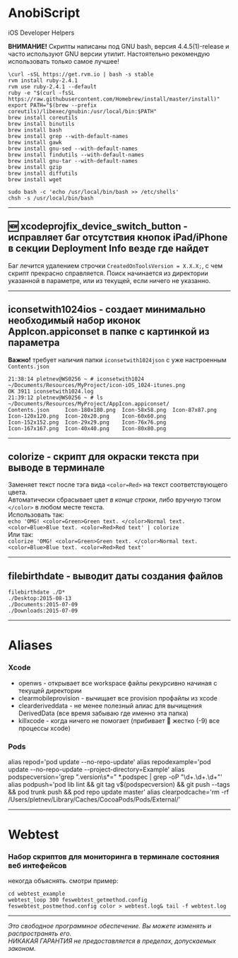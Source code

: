 # AnobiScript
iOS Developer Helpers

**ВНИМАНИЕ!** Скрипты написаны под GNU bash, версия 4.4.5(1)-release и часто используют GNU версии утилит. Настоятельно рекомендую использовать только самое лучшее!

```
\curl -sSL https://get.rvm.io | bash -s stable
rvm install ruby-2.4.1
rvm use ruby-2.4.1 --default
ruby -e "$(curl -fsSL https://raw.githubusercontent.com/Homebrew/install/master/install)"
export PATH="$(brew --prefix coreutils)/libexec/gnubin:/usr/local/bin:$PATH"
brew install coreutils
brew install binutils
brew install bash
brew install grep --with-default-names
brew install gawk
brew install gnu-sed --with-default-names
brew install findutils --with-default-names
brew install gnu-tar --with-default-names
brew install gzip
brew install diffutils
brew install wget

sudo bash -c 'echo /usr/local/bin/bash >> /etc/shells'
chsh -s /usr/local/bin/bash
```
---

## 🆕 xcodeprojfix_device_switch_button - исправляет баг отсутствия кнопок iPad/iPhone в секции Deployment Info везде где найдет
Баг лечится удалением строчки `CreatedOnToolsVersion = X.X.X;`, с чем скрипт прекрасно справляется.
Поиск начинается из директории указанной в параметре, или из текущей, если ничего не указанно.

---

## iconsetwith1024ios - создает минимально необходимый набор иконок AppIcon.appiconset в папке с картинкой из параметра
**Важно!** требует наличия папки `iconsetwith1024json` с уже настроенным `Contents.json`

```
21:38:14 pletnev@WS0256 ~ # iconsetwith1024 ~/Documents/Resources/MyProject/icon-iOS_1024-itunes.png 
OK 3911 iconsetwith1024.log
21:39:12 pletnev@WS0256 ~ # ls ~/Documents/Resources/MyProject/AppIcon.appiconset/
Contents.json     Icon-180x180.png  Icon-58x58.png  Icon-87x87.png
Icon-120x120.png  Icon-20x20.png    Icon-60x60.png
Icon-152x152.png  Icon-29x29.png    Icon-76x76.png
Icon-167x167.png  Icon-40x40.png    Icon-80x80.png
```

---

## colorize - скрипт для окраски текста при выводе в терминале
Заменяет текст после тэга вида `<color=Red>` на текст соответствующего цвета.<br />
Автоматически сбрасывает цвет _в конце строки_, либо вручную тэгом `</color>` в любом месте текста.<br />
Использовать так:<br />
`echo 'OMG! <color=Green>Green text. </color>Normal text. <color=Blue>Blue text. <color=Red>Red text' | colorize`<br />
Или так:<br />
`colorize 'OMG! <color=Green>Green text. </color>Normal text. <color=Blue>Blue text. <color=Red>Red text'`<br />

---

## filebirthdate - выводит даты создания файлов
```
filebirthdate ./D*
./Desktop:2015-08-13
./Documents:2015-07-09
./Downloads:2015-07-09
```

---

# Aliases
### Xcode
- openws - открывает все workspace файлы рекурсивно начиная с текущей директории
- clearmobileprovision - вычищает все provision профайлы из xcode
- clearderiveddata - не менее полезный алиас для вычищения DerivedData (все время забываю где именно эта папка)
- killxcode - когда ничего не помогает (прибивает :hammer: жестко (-9) все процессы xcode)

### Pods
alias repod='pod update --no-repo-update'
alias repodexample='pod update --no-repo-update --project-directory=Example'
alias podspecversion='grep ".version\s*=" *.podspec | grep -oP "\d+\.\d+\.\d+"'
alias podpush='pod lib lint && git tag v$(podspecversion) && git push --tags && pod trunk push && pod repo update master'
alias clearpodcache='rm -rf /Users/pletnev/Library/Caches/CocoaPods/Pods/External/'

---

# Webtest
### Набор скриптов для мониторинга в терминале состояния веб интефейсов
некогда объяснять. смотри пример:
```
cd webtest_example
webtest_loop 300 feswebtest_getmethod.config feswebtest_postmethod.config color > webtest.log& tail -f webtest.log
```

---

*Это свободное программное обеспечение. Вы можете изменять и распространять его.<br />
НИКАКАЯ ГАРАНТИЯ не предоставляется в пределах, допускаемых законом.*
